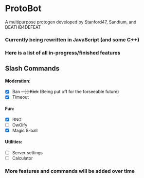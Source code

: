 # ProtoBot
A multipurpose protogen developed by Stanford47, Sandium, and DEATHB4DEFEAT

### Currently being rewritten in JavaScript (and some C++)
### Here is a list of all in-progress/finished features
<hl>

## Slash Commands
  #### Moderation:
  - [x] Ban
  ~~- [ ] Kick~~ (Being put off for the forseeable future)
  - [x] Timeout
  
  #### Fun:
  - [x] RNG
  - [ ] OwOify
  - [x] Magic 8-ball
  
  #### Utilities:
  - [ ] Server settings
  - [ ] Calculator
  
  ### More features and commands will be added over time
